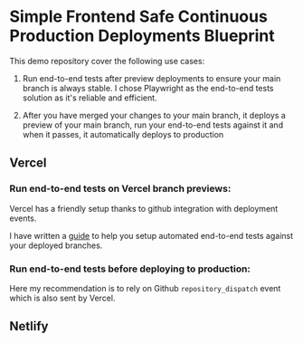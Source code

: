 # Simple Frontend Safe Continuous Production Deployments Blueprint

This demo repository cover the following use cases:

1. Run end-to-end tests after preview deployments to ensure your main branch is always stable. I chose Playwright as the end-to-end tests solution as it's reliable and efficient.

2. After you have merged your changes to your main branch, it deploys a preview of your main branch, run your end-to-end tests against it and when it passes, it automatically deploys to production

## Vercel

### Run end-to-end tests on Vercel branch previews:

Vercel has a friendly setup thanks to github integration with deployment events.

I have written a [guide](https://www.simplefrontend.dev/docs/ci/automated-end-to-end-tests/#ci-setup-with-github-actions) to help you setup automated end-to-end tests against your deployed branches.

### Run end-to-end tests before deploying to production:

Here my recommendation is to rely on Github `repository_dispatch` event which is also sent by Vercel.

## Netlify
